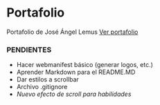 # Portafolio
Portafolio de José Ángel Lemus
[Ver portafolio](https://n9.cl/4evermore "Ver portafolio de José Ángel Lemus")





### PENDIENTES
- Hacer webmanifest básico (generar logos, etc.)
- Aprender Markdown para el README.MD
- Dar estilos a scrollbar
- Archivo .gitignore
- _Nuevo efecto de scroll para habilidades_